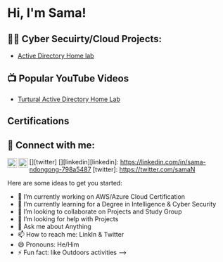 <h1>Hi, I'm Sama! </h1>

<h2>👨‍💻 Cyber Secuirty/Cloud Projects:</h2>

  - [Active Directory Home lab](https://github.com/)


<h2>📺 Popular YouTube Videos</h2>

- [Turtural Active Directory Home Lab](https://)

<h2> Certifications</h2>


<h2> 🤳 Connect with me:</h2>

[<img align="left" alt="SamaNdongong | Twitter" width="22px" src="https://cdn.jsdelivr.net/npm/simple-icons@v3/icons/twitter.svg" />][twitter]
[<img align="left" alt="SamaNdongong | LinkedIn" width="22px" src="https://cdn.jsdelivr.net/npm/simple-icons@v3/icons/linkedin.svg" />][linkedin][linkedin]: 
https://linkedin.com/in/sama-ndongong-798a5487
[twitter]: https://twitter.com/samaN

Here are some ideas to get you started:

- 🔭 I’m currently working on AWS/Azure Cloud Certification
- 🌱 I’m currently learning for a Degree in Intelligence & Cyber Security
- 👯 I’m looking to collaborate on Projects and Study Group
- 🤔 I’m looking for help with Projects 
- 💬 Ask me about Anything 
- 📫 How to reach me: LinkIn & Twitter
- 😄 Pronouns: He/Him
- ⚡ Fun fact: like Outdoors activities 
-->
